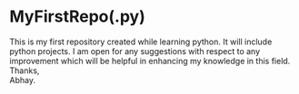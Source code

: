 # MyFirstRepo(.py)
This is my first repository created while learning python. It will include python projects. I am open for any suggestions with respect to any improvement which will be helpful in enhancing my knowledge in this field.
<br>
Thanks,<br>
Abhay.
